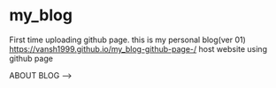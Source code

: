 # my_blog
First time uploading github page. this is my personal blog(ver 01)
https://vansh1999.github.io/my_blog-github-page-/
host website using github page


ABOUT BLOG -->
